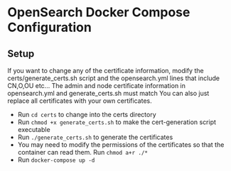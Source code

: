# OpenSearch Docker Compose Configuration

## Setup

If you want to change any of the certificate information, modify the certs/generate_certs.sh script and the opensearch.yml lines that include CN,O,OU etc...  The admin and node certificate information in opensearch.yml and generate_certs.sh must match
You can also just replace all certificates with your own certificates.
* Run `cd certs` to change into the certs directory
* Run `chmod +x generate_certs.sh` to make the cert-generation script executable
* Run `./generate_certs.sh` to generate the certificates
* You may need to modify the permissions of the certificates so that the container can read them.  Run `chmod a+r ./*`
* Run `docker-compose up -d`